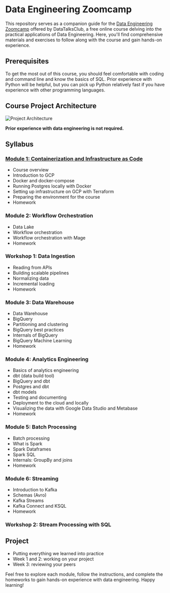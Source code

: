 # Data Engineering Zoomcamp

This repository serves as a companion guide for the [Data Engineering Zoomcamp](https://github.com/DataTalksClub/data-engineering-zoomcamp) offered by DataTalksClub, a free online course delving into the practical applications of Data Engineering. Here, you'll find comprehensive materials and exercises to follow along with the course and gain hands-on experience.

## Prerequisites

To get the most out of this course, you should feel comfortable with coding and command line and know the basics of SQL. Prior experience with Python will be helpful, but you can pick up Python relatively fast if you have experience with other programming languages.

## Course Project Architecture

![Project Architecture](https://github.com/user-attachments/assets/f9e05880-278a-4241-9f40-3098874d8fe4)

**Prior experience with data engineering is not required.**

## Syllabus

### [Module 1: Containerization and Infrastructure as Code](./01-docker-terraform)
- Course overview
- Introduction to GCP
- Docker and docker-compose
- Running Postgres locally with Docker
- Setting up infrastructure on GCP with Terraform
- Preparing the environment for the course
- Homework

### Module 2: Workflow Orchestration
- Data Lake
- Workflow orchestration
- Workflow orchestration with Mage
- Homework

### Workshop 1: Data Ingestion
- Reading from APIs
- Building scalable pipelines
- Normalizing data
- Incremental loading
- Homework

### Module 3: Data Warehouse
- Data Warehouse
- BigQuery
- Partitioning and clustering
- BigQuery best practices
- Internals of BigQuery
- BigQuery Machine Learning
- Homework

### Module 4: Analytics Engineering
- Basics of analytics engineering
- dbt (data build tool)
- BigQuery and dbt
- Postgres and dbt
- dbt models
- Testing and documenting
- Deployment to the cloud and locally
- Visualizing the data with Google Data Studio and Metabase
- Homework

### Module 5: Batch Processing
- Batch processing
- What is Spark
- Spark Dataframes
- Spark SQL
- Internals: GroupBy and joins
- Homework

### Module 6: Streaming
- Introduction to Kafka
- Schemas (Avro)
- Kafka Streams
- Kafka Connect and KSQL
- Homework

### Workshop 2: Stream Processing with SQL

## Project
- Putting everything we learned into practice
- Week 1 and 2: working on your project
- Week 3: reviewing your peers

Feel free to explore each module, follow the instructions, and complete the homeworks to gain hands-on experience with data engineering. Happy learning!

